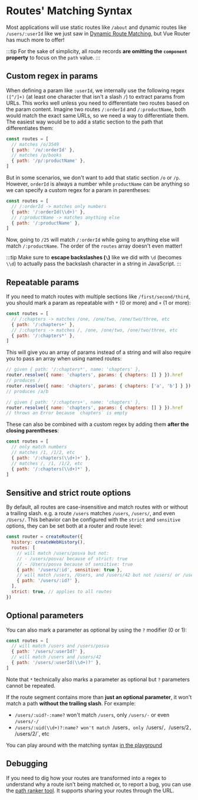 # Routes' Matching Syntax

<VueSchoolLink
  href="https://vueschool.io/lessons/vue-router-4-advanced-routes-matching-syntax"
  title="Learn how to use advanced route routes' matching syntax"
/>

Most applications will use static routes like `/about` and dynamic routes like `/users/:userId` like we just saw in [Dynamic Route Matching](./dynamic-matching.md), but Vue Router has much more to offer!

:::tip
For the sake of simplicity, all route records **are omitting the `component` property** to focus on the `path` value.
:::

## Custom regex in params

When defining a param like `:userId`, we internally use the following regex `([^/]+)` (at least one character that isn't a slash `/`) to extract params from URLs. This works well unless you need to differentiate two routes based on the param content. Imagine two routes `/:orderId` and `/:productName`, both would match the exact same URLs, so we need a way to differentiate them. The easiest way would be to add a static section to the path that differentiates them:

```js
const routes = [
  // matches /o/3549
  { path: '/o/:orderId' },
  // matches /p/books
  { path: '/p/:productName' },
]
```

But in some scenarios, we don't want to add that static section `/o` or `/p`. However, `orderId` is always a number while `productName` can be anything so we can specify a custom regex for a param in parentheses:

```js
const routes = [
  // /:orderId -> matches only numbers
  { path: '/:orderId(\\d+)' },
  // /:productName -> matches anything else
  { path: '/:productName' },
]
```

Now, going to `/25` will match `/:orderId` while going to anything else will match `/:productName`. The order of the `routes` array doesn't even matter!

:::tip
Make sure to **escape backslashes (`\`)** like we did with `\d` (becomes `\\d`) to actually pass the backslash character in a string in JavaScript.
:::

## Repeatable params

If you need to match routes with multiple sections like `/first/second/third`, you should mark a param as repeatable with `*` (0 or more) and `+` (1 or more):

```js
const routes = [
  // /:chapters -> matches /one, /one/two, /one/two/three, etc
  { path: '/:chapters+' },
  // /:chapters -> matches /, /one, /one/two, /one/two/three, etc
  { path: '/:chapters*' },
]
```

This will give you an array of params instead of a string and will also require you to pass an array when using named routes:

```js
// given { path: '/:chapters*', name: 'chapters' },
router.resolve({ name: 'chapters', params: { chapters: [] } }).href
// produces /
router.resolve({ name: 'chapters', params: { chapters: ['a', 'b'] } }).href
// produces /a/b

// given { path: '/:chapters+', name: 'chapters' },
router.resolve({ name: 'chapters', params: { chapters: [] } }).href
// throws an Error because `chapters` is empty
```

These can also be combined with a custom regex by adding them **after the closing parentheses**:

```js
const routes = [
  // only match numbers
  // matches /1, /1/2, etc
  { path: '/:chapters(\\d+)+' },
  // matches /, /1, /1/2, etc
  { path: '/:chapters(\\d+)*' },
]
```

## Sensitive and strict route options

By default, all routes are case-insensitive and match routes with or without a trailing slash. e.g. a route `/users` matches `/users`, `/users/`, and even `/Users/`. This behavior can be configured with the `strict` and `sensitive` options, they can be set both at a router and route level:

```js
const router = createRouter({
  history: createWebHistory(),
  routes: [
    // will match /users/posva but not:
    // - /users/posva/ because of strict: true
    // - /Users/posva because of sensitive: true
    { path: '/users/:id', sensitive: true },
    // will match /users, /Users, and /users/42 but not /users/ or /users/42/
    { path: '/users/:id?' },
  ],
  strict: true, // applies to all routes
})
```

## Optional parameters

You can also mark a parameter as optional by using the `?` modifier (0 or 1):

```js
const routes = [
  // will match /users and /users/posva
  { path: '/users/:userId?' },
  // will match /users and /users/42
  { path: '/users/:userId(\\d+)?' },
]
```

Note that `*` technically also marks a parameter as optional but `?` parameters cannot be repeated.

If the route segment contains more than **just an optional parameter**, it won't match a path **without the trailing slash**. For example:

- `/users/:uid?-:name?` won't match `/users`, only `/users/-` or even `/users/-/`
- `/users/:uid(\\d+)?:name? won't match `/users`, only `/users/`, `/users/2`, `/users/2/`, etc

You can play around with the matching syntax [in the playground](https://paths.esm.dev/?p=AAMsIPQg4AoKzidgQFoEXAmw-IEBBRYYOE0SkABTASiz1qgBpgQA1QTsFjAb3h2onsmlAmGIFsCXjXh4AIA.&t=/users/2/#)

## Debugging

If you need to dig how your routes are transformed into a regex to understand why a route isn't being matched or, to report a bug, you can use the [path ranker tool](https://paths.esm.dev/?p=AAMeJSyAwR4UbFDAFxAcAGAIJXMAAA..#). It supports sharing your routes through the URL.
